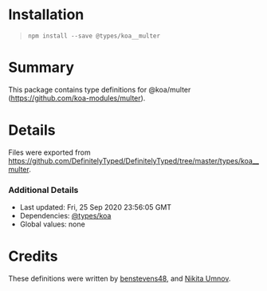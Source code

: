 # Installation
> `npm install --save @types/koa__multer`

# Summary
This package contains type definitions for @koa/multer (https://github.com/koa-modules/multer).

# Details
Files were exported from https://github.com/DefinitelyTyped/DefinitelyTyped/tree/master/types/koa__multer.

### Additional Details
 * Last updated: Fri, 25 Sep 2020 23:56:05 GMT
 * Dependencies: [@types/koa](https://npmjs.com/package/@types/koa)
 * Global values: none

# Credits
These definitions were written by [benstevens48](https://github.com/benstevens48), and [Nikita Umnov](https://github.com/nomnes).
